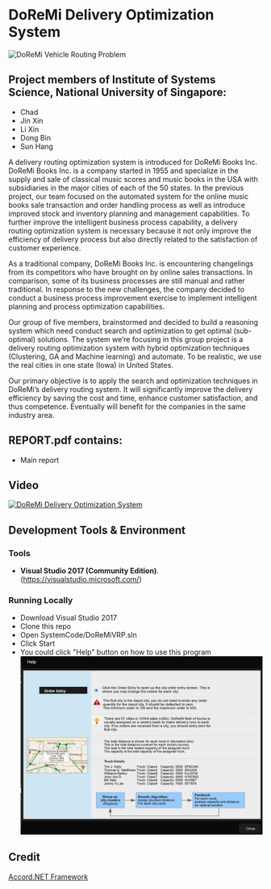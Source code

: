 ﻿# DoReMi Delivery Optimization System

![DoReMi Vehicle Routing Problem](SystemCode/DoReMiVRP_cluster_TSP_v35/doc/DoReMiVRP.jpg)

## Project members of Institute of Systems Science, National University of Singapore:
* Chad
* Jin Xin
* Li Xin
* Dong Bin
* Sun Hang

A delivery routing optimization system is introduced for DoReMi Books Inc. DoReMi Books Inc. is a company started in 1955 and specialize in the supply and sale of classical music scores and music books in the USA with subsidiaries in the major cities of each of the 50 states. In the previous project, our team focused on the automated system for the online music books sale transaction and order handling process as well as introduce improved stock and inventory planning and management capabilities. To further improve the intelligent business process capability, a delivery routing optimization system is necessary because it not only improve the efficiency of delivery process but also directly related to the satisfaction of customer experience.

As a traditional company, DoReMi Books Inc. is encountering changelings from its competitors who have brought on by online sales transactions. In comparison, some of its business processes are still manual and rather traditional. In response to the new challenges, the company decided to conduct a business process improvement exercise to implement intelligent planning and process optimization capabilities. 

Our group of five members, brainstormed and decided to build a reasoning system which need conduct search and optimization to get optimal (sub-optimal) solutions. The system we’re focusing in this group project is a delivery routing optimization system with hybrid optimization techniques (Clustering, GA and Machine learning) and automate. To be realistic, we use the real cities in one state (Iowa) in United States. 

Our primary objective is to apply the search and optimization techniques in DoReMi’s delivery routing system. It will significantly improve the delivery efficiency by saving the cost and time, enhance customer satisfaction, and thus competence. Eventually will benefit for the companies in the same industry area.

## REPORT.pdf contains:
* Main report

## Video
[![DoReMi Delivery Optimization System](https://img.youtube.com/vi/ogLJWlWqs0M/0.jpg)](https://youtu.be/ogLJWlWqs0M "DoReMi Delivery Optimization System")

## Development Tools & Environment
### Tools
- **Visual Studio 2017 (Community Edition)**. (https://visualstudio.microsoft.com/) 

### Running Locally
* Download Visual Studio 2017
* Clone this repo
* Open SystemCode/DoReMiVRP.sln
* Click Start
* You could click "Help" button on how to use this program
![Help](SystemCode/doc/Help.jpg)

## Credit
[Accord.NET Framework](http://accord-framework.net/)
